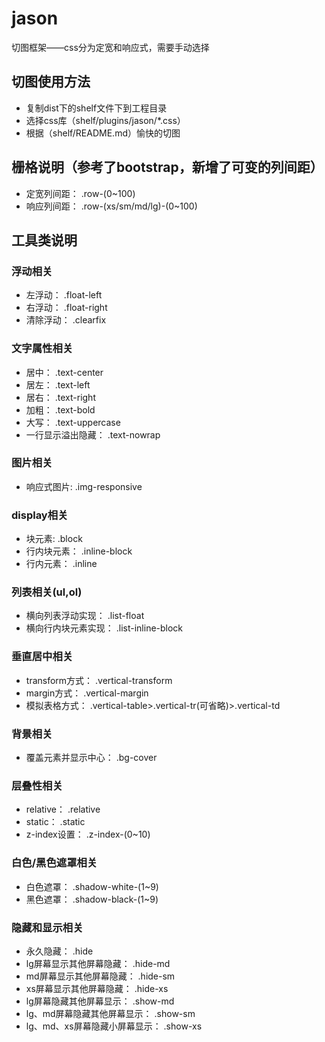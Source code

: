 # jason
切图框架——css分为定宽和响应式，需要手动选择

## 切图使用方法
+ 复制dist下的shelf文件下到工程目录
+ 选择css库（shelf/plugins/jason/*.css）
+ 根据（shelf/README.md）愉快的切图

## 栅格说明（参考了bootstrap，新增了可变的列间距）
+ 定宽列间距： .row-(0~100)
+ 响应列间距： .row-(xs/sm/md/lg)-(0~100)

## 工具类说明
### 浮动相关
+ 左浮动： .float-left
+ 右浮动： .float-right
+ 清除浮动： .clearfix

### 文字属性相关
+ 居中： .text-center
+ 居左： .text-left
+ 居右： .text-right
+ 加粗： .text-bold
+ 大写： .text-uppercase
+ 一行显示溢出隐藏： .text-nowrap

### 图片相关
+ 响应式图片: .img-responsive

### display相关
+ 块元素: .block
+ 行内块元素： .inline-block
+ 行内元素： .inline

### 列表相关(ul,ol)
+ 横向列表浮动实现： .list-float
+ 横向行内块元素实现： .list-inline-block

### 垂直居中相关
+ transform方式： .vertical-transform
+ margin方式： .vertical-margin
+ 模拟表格方式： .vertical-table>.vertical-tr(可省略)>.vertical-td

### 背景相关
+ 覆盖元素并显示中心： .bg-cover

### 层叠性相关
+ relative： .relative
+ static： .static
+ z-index设置： .z-index-(0~10)

### 白色/黑色遮罩相关
+ 白色遮罩： .shadow-white-(1~9)
+ 黑色遮罩： .shadow-black-(1~9)

### 隐藏和显示相关
+ 永久隐藏： .hide
+ lg屏幕显示其他屏幕隐藏： .hide-md
+ md屏幕显示其他屏幕隐藏： .hide-sm
+ xs屏幕显示其他屏幕隐藏： .hide-xs
+ lg屏幕隐藏其他屏幕显示： .show-md
+ lg、md屏幕隐藏其他屏幕显示：  .show-sm
+ lg、md、xs屏幕隐藏小屏幕显示：  .show-xs




